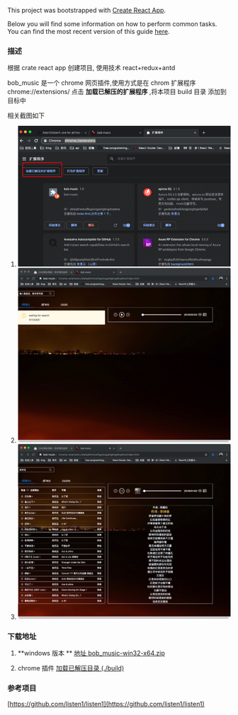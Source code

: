 This project was bootstrapped with [Create React App](https://github.com/facebookincubator/create-react-app).

Below you will find some information on how to perform common tasks.<br>
You can find the most recent version of this guide [here](https://github.com/facebookincubator/create-react-app/blob/master/packages/react-scripts/template/README.md).

### 描述

根据 crate react app 创建项目, 使用技术 react+redux+antd

bob_music 是一个 chrome 网页插件,使用方式是在 chrom 扩展程序 chrome://extensions/ 点击 **加载已解压的扩展程序** ,将本项目 build 目录 添加到目标中

相关截图如下

1. ![相关截图](./screenshot/bob_music_003.png)
2. ![相关截图](./screenshot/bob_music_001.png)
3. ![相关截图](./screenshot/bob_music_002.png)

### 下载地址

1.  **windows 版本 ** [地址 bob_music-win32-x64.zip](https://github.com/czb128abc/bob_music/tree/master/buildApp/bob_music-win32-x64.zip)

2.  chrome 插件 [加载已解压目录 (./build) ](https://github.com/czb128abc/bob_music/blob/master/build)

### 参考项目

[https://github.com/listen1/listen1](https://github.com/listen1/listen1)
